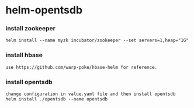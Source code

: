 # helm-opentsdb
### install zookeeper
```
helm install --name myzk incubator/zookeeper --set servers=1,heap="1G"
```
### install hbase
```
use https://github.com/warp-poke/hbase-helm for reference.
```
### install opentsdb
```
change configuration in value.yaml file and then install opentsdb 
helm install ./opentsdb --name opentsdb
```
